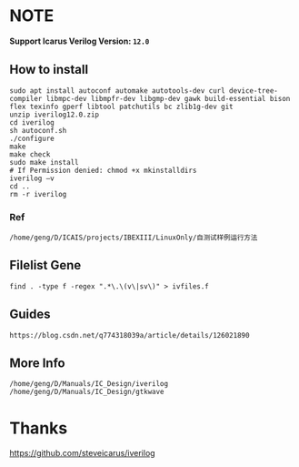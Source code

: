 # NOTE

**Support Icarus Verilog Version: `12.0`**

## How to install

```shell
sudo apt install autoconf automake autotools-dev curl device-tree-compiler libmpc-dev libmpfr-dev libgmp-dev gawk build-essential bison flex texinfo gperf libtool patchutils bc zlib1g-dev git
unzip iverilog12.0.zip
cd iverilog
sh autoconf.sh
./configure
make
make check
sudo make install
# If Permission denied: chmod +x mkinstalldirs
iverilog –v
cd ..
rm -r iverilog
```

### Ref

```
/home/geng/D/ICAIS/projects/IBEXIII/LinuxOnly/自测试样例运行方法
```

## Filelist Gene

```shell
find . -type f -regex ".*\.\(v\|sv\)" > ivfiles.f
```

## Guides

```
https://blog.csdn.net/q774318039a/article/details/126021890
```

## More Info

```
/home/geng/D/Manuals/IC_Design/iverilog
/home/geng/D/Manuals/IC_Design/gtkwave
```

# Thanks

https://github.com/steveicarus/iverilog
